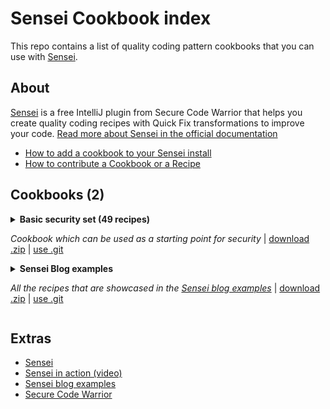 # Sensei Cookbook index

This repo contains a list of quality coding pattern cookbooks that you can use with [Sensei](https://sensei-docs-beta.securecodewarrior.com).

## About

[Sensei](https://www.securecodewarrior.com/sensei) is a free IntelliJ plugin from Secure Code Warrior
that helps you create quality coding recipes with Quick Fix transformations to improve your code. [Read more about Sensei in the official documentation](https://sensei-docs-beta.securecodewarrior.com)

- [How to add a cookbook to your Sensei install](howto.md)
- [How to contribute a Cookbook or a Recipe](howtocontribute.md)

## Cookbooks (2)

<details><summary><strong>Basic security set (49 recipes)</strong>

_Cookbook which can be used as a starting point for security_ | [download .zip](https://sensei-cookbook-registry.nonprod.securecodewarrior.com/securecodewarrior/security/basic-protection-set.zip) | [use .git](https://github.com/SecureCodeWarrior/cookbook-basic-protection-set.git)</summary>

This cookbook contains a set of low effort recipes that can be used to detect, fix and prevent common recurring critical and high severity vulnerabilities. Enabling this cookbook will set a security baseline. The expected outcome from this cookbook is not to fix issues that are currently present in the codebase. Because we expect that these flaws have been detected by existing security measures such as peer reviews, penetration tests, and SAST tools. The main purpose is that we prevent new instances of these issues from being introduced in the codebase. Because catching these typical flaws late during development or even in production would increase the cost and time of fixing the issues significantly. Overall, this cookbook gives you the opportunity to improve the state of security by preventing the reappearance from common flaws.

#### org.yaml.snakeyaml

Protection against code injection

- org.yaml.snakeyaml.Yaml

#### java.sql

Protection against sql injection

- java.sql.Statement
- java.sql.Connection

#### java.xml

Protection against XML External Entities/Entity Expansion

- javax.xml.parsers.DocumentBuilderFactory
- javax.xml.parsers.SAXParserFactory
- javax.xml.transform.TransformerFactory
- javax.xml.validation.SchemaFactory
- javax.xml.xpath.XPathFactory

<details><summary><strong>Basic Protection Set Recipes List</strong></summary>

[Basic Protection Set Recipes Github](https://github.com/SecureCodeWarrior/cookbook-basic-protection-set)

- Crypto: Cipher: Insecure Asymmetric Cryptographic Algorithm 
    - _This cryptographic algorithm is not recommended_
- Data Protection - Cryptography: Avoid cryptographic weakness: Use strong symmetric cryptographic algorithm 
    - _Could lead to cryptographic weakness_
- Crypto: KeyAgreement: Insecure Cryptographic Algorithm 
    - _This cryptographic algorithm is insecure_
- Crypto: KeyAgreement: Guide on Approved Cryptographic Algorithm
    - _This cryptographic algorithm is not recommended_
- Crypto: KeyPair Generation: Insecure Cryptographic Algorithm 
    - _This cryptographic algorithm is insecure_
- Crypto: KeyPair Generation: Non Standard Cryptographic Algorithm 
    - _This cryptographic algorithm is not recommended_
- Crypto: KeyPair Generation: Approved Standard Cryptographic Algorithm 
    - _This cryptographic algorithm is not recommended_
- Crypto: Signature: Insecure Hashing Algorithm 
    - _This hashing algorithm is not recommended for cryptographic use_
- Crypto: Signature: Non Standard Hashing Algorithm 
    - _This hashing algorithm is not recommended for cryptographic use_
- Crypto: Signature: Approved Hashing Algorithm
    - _This hashing algorithm is not recommended for cryptographic use_
- Data Protection - Cryptography: Avoid brute forcing: Use sufficiently long key sizes: keyGenerator 
    - _Could lead to brute forcing or other cryptographic weakness_
- Data Protection - Cryptography: Avoid cryptographic weakness: Use sufficiently long key sizes: keyGenerator bad value
    - _Could lead to brute forcing or other cryptographic weakness_
- Data Protection - Cryptography: Avoid cryptographic weakness: Use appropriate key pair generation algorithm: insecure 
    - _Could lead to cryptographic weakness_
- Data Protection - Cryptography: Avoid cryptographic weakness: Use appropriate key pair generation algorithm: not recommended 
    - _Could lead to cryptographic weakness_
- Data Protection - Cryptography: Avoid cryptographic weakness: Use appropriate secret key generation algorithm: DES family 
    - _Could lead to cryptographic weakness_
- Data Protection - Cryptography: Avoid cryptographic weakness: Use appropriate secret key generation algorithm: Hmac family 
    - _Could lead to cryptographic weakness_
- Data Protection - Cryptography: Avoid cryptographic weakness: Use appropriate secret key generation algorithm: Hmac family 1
    - _Could lead to cryptographic weakness_
- Data Protection - Cryptography: Avoid cryptographic weakness: Use appropriate secret key generation algorithm: Other algorithms 
    - _Could lead to cryptographic weakness_
- Data Protection - Cryptography: Avoid cryptographic weakness: Use appropriate secret key generation algorithm: insecure SecretKeyFactory 
    - _Could lead to cryptographic weakness_
- Data Protection - Cryptography: Avoid cryptographic weakness: Use appropriate secret key generation algorithm: not recommended SecretKeyFactory 
    - _This cryptographic algorithm is not recommended_
- Data Protection - Cryptography: Avoid cryptographic weakness: Use appropriate secret key generation algorithm: other SecretKeyFactory 
    - _Could lead to cryptographic weakness_
- Data Protection - Cryptography: Avoid cryptographic weakness: Use sufficiently long key sizes: keyPairGenerator 
    - _Could lead to brute forcing or other cryptographic weakness_
- Data Protection - Cryptography: Avoid cryptographic weakness: Use sufficiently long key sizes: keyPairGenerator bad value 
    - _Could lead to brute forcing or other cryptographic weakness_
- Data Protection - Secure Data Storage: Avoid data exposure: Use Cipher instead of NullCipher 
    - _Could lead to data exposure_
- Data: Injection: Parameterize LDAP Filters: DirContext#search
    - _Could lead to LDAP Injection_
- Portability Flaw: Avoid locale dependent comparisons: equals after case conversion
    - _Could behave differently based on the systems locale_
- TLS: Weak Encryption: Insecure Version 
    - _Could lead to Data Exposure_
- TLS: Weak Encryption: Outdated Version
    - _Could lead to Data Exposure_
- Injection: Avoid XML Injection: Use setSchema 
    - _Could lead to XML Injection_
- Injection: Avoid XML Injection: Use setFeature 
    - _Could lead to XML Injection_
- Injection: Avoid XML Injection: setFeature with bad value
    - _Could lead to XML Injection_
- Input Validation: Avoid XXE: Do not set DocumentBuilderFactory external-parameter-entities to true 
    - _Could lead to XXE_
- Input Validation: Avoid XXE: Do not set DocumentBuilderFactory load-external-dtd to true 
    - _Could lead to XXE_
- Input Validation: Avoid XXE: Do not set DocumentBuilderFactory setXIncludeAware to true 
    - _Could lead to XXE_
- Input Validation: Avoid XXE: Do not set DocumentBuilderFactory setExpandEntityReferences to true 
    - _Could lead to XXE_
- InputValidation: Avoid XXE: Do not set XMLInputFactory Property to true 
    - _Could lead to XXE_
- XML External Entities: DocumentBuilderFactory setExpandEntityReferences: to false 
    - _Could lead to XXE_
- XML External Entities: DocumentBuilderFactory setFeature: dissallow-doctype-decl 
    - _Could lead to XXE_
- XML External Entities: DocumentBuilderFactory setFeature: external-parameter-entities should be set first 
    - _Could lead to XXE_
- XML External Entities: DocumentBuilderFactory setFeature: load-external-dtd 
    - _Could lead to XXE_
- XML External Entities: DocumentBuilderFactory setXIncludeAware 
    - _Could lead to XXE_
- XML External Entities: DocumentBuilderFactory setFeature: dissallow-doctype-decl wrong boolean 
    - _Could lead to XXE_
- XML External Entities: XMLInputFactory.IS_SUPPORTING_EXTERNAL_ENTITIES
    - _Could lead to XXE_
- XML External Entities: XMLInputFactory.SUPPORT_DTD
    - _Could lead to XXE_
- Injection: Avoid SQL Injection: Use Parameterized Queries (PreparedStatement)
    - _Could lead to SQL Injection_
- Injection: Avoid SQL Injection: Use Parameterized Queries (Statement)
    - _Could lead to SQL Injection_
- Injection: Avoid Code Injection: Use SafeConstructor: no arguments
    - _Could lead to Remote Code Execution_
- Injection: Avoid Code Injection: Use SafeConstructor: 1st argument of type Constructor
    - _Could lead to Remote Code Execution_
- Injection: Avoid Code Injection: Use SafeConstructor: arguments, but no Constructor argument
    - _Could lead to Remote Code Execution_
</details>

</details>

<details><summary><strong>Sensei Blog examples</strong>


_All the recipes that are showcased in the [Sensei blog examples](https://github.com/SecureCodeWarrior/sensei-blog-examples)_ | [download .zip](https://sensei-cookbook-registry.nonprod.securecodewarrior.com/securecodewarrior/blog-examples/sensei-blog-examples.zip) | [use .git](https://github.com/SecureCodeWarrior/sensei-blog-examples.git|master|.sensei)</summary>


#### Contents

- POJO
    - Converting System.out.println to using a Logger
    - Adding a Private Constructor to a Utility Class
    - Basic Immutability
- JUnit 5
    - Adding and Removing Annotations
    - Adding Parameters to Annotations
    - Creating Library Documentation Links to Tutorials and Examples
    - Amending Visibility Modifiers of Methods and Classes
- Guice
    - Detecting Forgotten Guice Dependency Injection Wiring
- SQL Injection Fixes
    - Fix SQL Injection Vulnerability

<details><summary><strong>Blog Examples List (19 recipes)</strong></summary>

[Sensei Blog Examples Recipes Github](https://github.com/SecureCodeWarrior/sensei-blog-examples)

- JUnit: Make @Disabled @Test from SKIPTHIS
    - _Stop naming methods SKIPTHIS, use @Disabled @Test instead_
- JUnit: in SkipThisTest remove @Disabled and revert to SKIPTHIS
    - _remove @Disabled and revert to SKIPTHIS for demo purposes in the project_
- Logger: use logger instead of println
    - _use logger instead of println - remember stop using System.out.println_
- Logger: add logger
    - _Add logger to class_
- remember to add disabled description
    - _@Disabled should really have a description explaining why_
- Junit docs link
    - _Learn about JUnit @Test method_
- learn about parameterized tests
    - _learn about parameterized tests_
- Static Classes: create private constructor
    - _create a private constructor for static classes_
- Test Classes in JUnit 5 do not need to be public
    - _Test Classes in JUnit 5 do not need to be public_
- JUnit: JUnit 5 test methods do not need to be public
    - _JUnit 5 test methods do not need public visibility_
- Guice Injected Field Not Public
    - _If the Injected field is not public then the code might not be wired up._
- sql injection - use a parameterized query
    - _execute query with untrusted inputs is vulnerable to SQL Injection_
- Immutable: use final classes to prevent extension
    - _Make the classes final to prevent people extending as mutable_
- JUnit: Junit 5 Test classes do not need to be public
    - _Junit 5 Test classes do not need to be public_
- Immutable: Fields should be final and set in the constructor
    - _Making fields final can highlight mutability issues_
- Immutable: default constructor should set field values from parameters
    - _avoid default constructor and create a private constructor that sets the field values_
- Immutable: delete public void setters
    - _void setters can be replaced with use of constructor or static factory methods_
- Immutable: avoid setters that return values
    - _avoid setters methods that return values_
- Immutable: avoid void methods
    - _void methods have side-effects, return a new object or primitve instead_
</details>

</details>


## Extras

- [Sensei](https://www.securecodewarrior.com/sensei)
- [Sensei in action (video)](https://www.youtube.com/watch?v=mjXGliXJ7M8)
- [Sensei blog examples](https://github.com/SecureCodeWarrior/sensei-blog-examples)
- [Secure Code Warrior](https://www.securecodewarrior.com)
